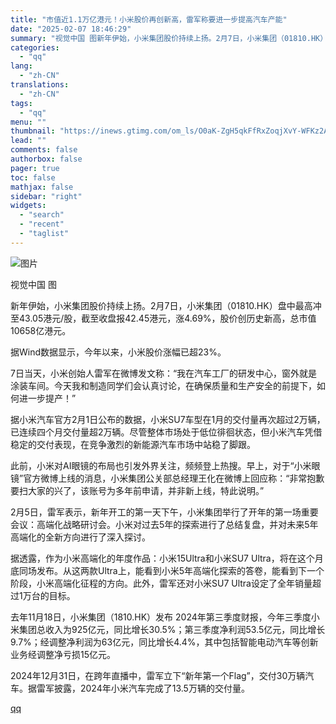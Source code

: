 ```yaml
---
title: "市值近1.1万亿港元！小米股价再创新高，雷军称要进一步提高汽车产能"
date: "2025-02-07 18:46:29"
summary: "视觉中国 图新年伊始，小米集团股价持续上扬。2月7日，小米集团（01810.HK）盘中最高冲至43...."
categories:
  - "qq"
lang:
  - "zh-CN"
translations:
  - "zh-CN"
tags:
  - "qq"
menu: ""
thumbnail: "https://inews.gtimg.com/om_ls/O0aK-ZgH5qkFfRxZoqjXvY-WFKz2AHgupY4HF-wmedoZUAA_640360/0"
lead: ""
comments: false
authorbox: false
pager: true
toc: false
mathjax: false
sidebar: "right"
widgets:
  - "search"
  - "recent"
  - "taglist"
---
```


![图片](https://inews.gtimg.com/om_bt/OOuWQhEhIaXtbWlab3_US4eZpjLKmjqMin55l4fGsJ9rMAA/641)

视觉中国 图

新年伊始，小米集团股价持续上扬。2月7日，小米集团（01810.HK）盘中最高冲至43.05港元/股，截至收盘报42.45港元，涨4.69%，股价创历史新高，总市值10658亿港元。

据Wind数据显示，今年以来，小米股价涨幅已超23%。

7日当天，小米创始人雷军在微博发文称：“我在汽车工厂的研发中心，窗外就是涂装车间。今天我和制造同学们会认真讨论，在确保质量和生产安全的前提下，如何进一步提产！”

据小米汽车官方2月1日公布的数据，小米SU7车型在1月的交付量再次超过2万辆，已连续四个月交付量超2万辆。尽管整体市场处于低位徘徊状态，但小米汽车凭借稳定的交付表现，在竞争激烈的新能源汽车市场中站稳了脚跟。

此前，小米对AI眼镜的布局也引发外界关注，频频登上热搜。早上，对于“小米眼镜”官方微博上线的消息，小米集团公关部总经理王化在微博上回应称：“非常抱歉要扫大家的兴了，该账号为多年前申请，并非新上线，特此说明。”

2月5日，雷军表示，新年开工的第一天下午，小米集团举行了开年的第一场重要会议：高端化战略研讨会。小米对过去5年的探索进行了总结复盘，并对未来5年高端化的全新方向进行了深入探讨。

据透露，作为小米高端化的年度作品：小米15Ultra和小米SU7 Ultra，将在这个月底同场发布。从这两款Ultra上，能看到小米5年高端化探索的答卷，能看到下一个阶段，小米高端化征程的方向。此外，雷军还对小米SU7 Ultra设定了全年销量超过1万台的目标。

去年11月18日，小米集团（1810.HK）发布 2024年第三季度财报，今年三季度小米集团总收入为925亿元，同比增长30.5%；第三季度净利润53.5亿元，同比增长9.7%；经调整净利润为63亿元，同比增长4.4%，其中包括智能电动汽车等创新业务经调整净亏损15亿元。

2024年12月31日，在跨年直播中，雷军立下“新年第一个Flag”，交付30万辆汽车。据雷军披露，2024年小米汽车完成了13.5万辆的交付量。

[qq](https://new.qq.com/rain/a/20250207A07PTO00)
